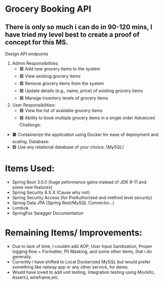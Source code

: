 # Grocery Booking API

## There is only so much i can do in 90-120 mins, I have tried my level best to create a proof of concept for this MS.

Design API endpoints
1. Admin Responsibilities:
   - 🟩 Add new grocery items to the system
   - 🟩 View existing grocery items
   - 🟩 Remove grocery items from the system
   - 🟩 Update details (e.g., name, price) of existing grocery items
   - 🟩 Manage inventory levels of grocery items
2. User Responsibilities:
   - 🟩 View the list of available grocery items
   - 🟩 Ability to book multiple grocery items in a single order
Advanced Challenge:
  - 🟧 Containerize the application using Docker for ease of deployment and scaling.
Database:
  - 🟩 Use any relational database of your choice. (MySQL)

# Items Used:
- Spring Boot 3.0.0 (huge peformance gains instead of JDK 8-11 and some new features)
- Spring Security 6.X.X (Cause why not)
- Spring Security Access (for PreAuthorized and method level security)
- Spring Data JPA (Spring Rest/MySQL Connector...)
- Lombok
- SpringFox Swagger Documentation


# Remaining Items/ Improvements:
- Due to lack of time, I couldnt add AOP, User Input Sanitization, Proper logging flow + Formatter, PII Masking, and some other items, that i do generally.
- Currently i have shifted to Local Dockerized MySQL but would prefer something like railway.app or any other service, for demo.
- Would have loved to add unit testing, Integration testing using Mockito, AssertJ, wireframe,etc.
